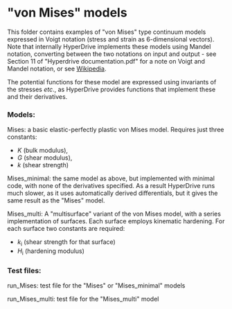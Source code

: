 # "von Mises" models
This folder contains examples of "von Mises" type continuum models expressed in Voigt notation (stress and strain as 6-dimensional 
vectors). Note that internally HyperDrive implements these models using Mandel notation, converting between the two notations 
on input and output - see Section 11 of "Hyperdrive documentation.pdf" for a note on Voigt and Mandel notation, or see [Wikipedia](https://en.wikipedia.org/wiki/Voigt_notation).

The potential functions for these model are expressed using invariants of the stresses _etc_., as HyperDrive provides functions that
implement these and their derivatives.

### Models:

Mises: a basic elastic-perfectly plastic von Mises model. Requires just three constants: 
- _K_ (bulk modulus), 
- _G_ (shear modulus),  
- _k_ (shear strength)

Mises_minimal: the same model as above, but implemented with minimal code, with none of the derivatives specified. As a result 
HyperDrive runs much slower, as it uses automatically derived differentials, but it gives the same result as the "Mises" model.

Mises_multi: A "multisurface" variant of the von Mises model, with a series implementation of surfaces. Each surface employs
kinematic hardening. For each surface two constants are required:
 - _k_<sub>i</sub> (shear strength for that surface)
 - _H_<sub>i</sub> (hardening modulus)

### Test files:

run_Mises: test file for the "Mises" or "Mises_minimal" models

run_Mises_multi: test file for the "Mises_multi" model
